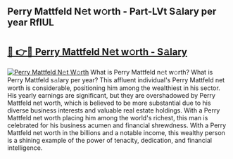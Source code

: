 ## Perry Mattfeld N𝚎t w𝚘rth - Part-LVt S𝚊lary per year RfIUL

# <h2><a href="http://gc55ty.nevu.top/?p=Perry+Mattfeld">🔗 👉🔴 Perry Mattfeld N𝚎t w𝚘rth - S𝚊lary</a></h2>

[![Perry Mattfeld N𝚎t W𝚘rth](https://i.imgur.com/Oavwk0R.jpeg)](http://gc55ty.nevu.top/?p=Perry+Mattfeld)
What is Perry Mattfeld n𝚎t w𝚘rth? What is Perry Mattfeld s𝚊lary per year?
This affluent individual's Perry Mattfeld net worth is considerable, positioning him among the wealthiest in his sector. His yearly earnings are significant, but they are overshadowed by Perry Mattfeld net worth, which is believed to be more substantial due to his diverse business interests and valuable real estate holdings. With a Perry Mattfeld net worth placing him among the world's richest, this man is celebrated for his business acumen and financial shrewdness. With a Perry Mattfeld net worth in the billions and a notable income, this wealthy person is a shining example of the power of tenacity, dedication, and financial intelligence.
